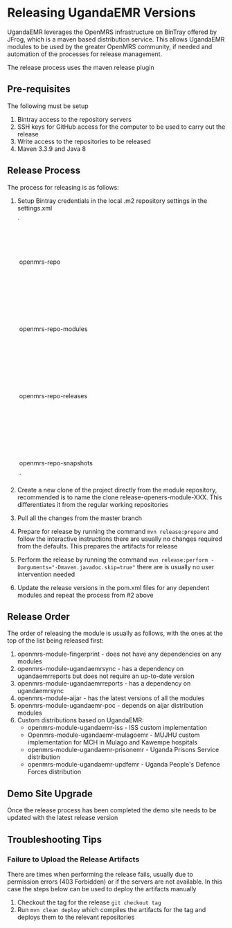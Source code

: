 # Releasing UgandaEMR Versions 

UgandaEMR leverages the OpenMRS infrastructure on BinTray offered by JFrog, which is a maven based distribution service. This allows UgandaEMR modules to be used by the greater OpenMRS community, if needed and automation of the processes for release management.

The release process uses the maven release plugin 

## Pre-requisites 

The following must be setup 

1. Bintray access to the repository servers 
2. SSH keys for GitHub access for the computer to be used to carry out the release 
3. Write access to the repositories to be released 
4. Maven 3.3.9 and Java 8

## Release Process

The process for releasing is as follows:

1. Setup Bintray credentials in the local .m2 repository settings in the settings.xml 

   `<server>

   ​      <username></username>

   ​      <password></password>

   ​      <id>openmrs-repo</id>

   ​    </server>

   ​    <server>

   ​      <username></username>

   ​      <password></password>

   ​      <id>openmrs-repo-modules</id>

   ​    </server>

   ​    <server>

   ​      <username></username>

   ​      <password></password>

   ​      <id>openmrs-repo-releases</id>

   ​    </server>

   ​    <server>

   ​      <username></username>

   ​      <password></password>

   ​      <id>openmrs-repo-snapshots</id>

   ​    </server>`

2. Create a new clone of the project directly from the module repository, recommended is to name the clone release-openers-module-XXX. This differentiates it from the regular working repositories 

3. Pull all the changes from the master branch 

4. Prepare for release by running the command `mvn release:prepare` and follow the interactive instructions there are usually no changes required from the defaults. This prepares the artifacts for release

5. Perform the release by running the command `mvn release:perform -Darguments="-Dmaven.javadoc.skip=true"` there are is usually no user intervention needed 

6. Update the release versions in the pom.xml files for any dependent modules and repeat the process from #2 above 

## Release Order 

The order of releasing the module is usually as follows, with the ones at the top of the list being released first:

1. openmrs-module-fingerprint - does not have any dependencies on any modules 
2. openmrs-module-ugandaemrsync - has a dependency on ugandaemrreports but does not require an up-to-date version 
3. openmrs-module-ugandaemrreports - has a dependency on ugandaemrsync 
4. openmrs-module-aijar - has the latest versions of all the modules 
5. openmrs-module-ugandaemr-poc - depends on aijar distribution modules 
6. Custom distributions based on UgandaEMR:
   - openmrs-module-ugandaemr-iss - ISS custom implementation
   - Openmrs-module-ugandaemr-mulagoemr - MUJHU custom implementation for MCH in Mulago and Kawempe hospitals 
   - openmrs-module-ugandaemr-prisonemr - Uganda Prisons Service distribution 
   - openmrs-module-ugandaemr-updfemr - Uganda People's Defence Forces distribution 

## Demo Site Upgrade

Once the release process has been completed the demo site needs to be updated with the latest release version 

## Troubleshooting Tips

### Failure to Upload the Release Artifacts 

There are times when performing the release fails, usually due to permission errors (403 Forbidden) or if the servers are not available. In this case the steps below can be used to deploy the artifacts manually 

1. Checkout the tag for the release `git checkout tag`
2. Run `mvn clean deploy` which compiles the artifacts for the tag and deploys them to the relevant repositories  
